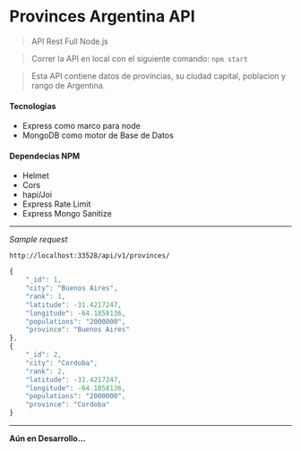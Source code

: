 # Provinces Argentina API

>API Rest Full Node.js

> Correr la API en local con el siguiente comando: `npm start`

> Esta API contiene datos de provincias, su ciudad capital, poblacion y rango de Argentina.

#### Tecnologias

- Express como marco para node
- MongoDB como motor de Base de Datos

#### Dependecias NPM

- Helmet
- Cors
- hapi/Joi
- Express Rate Limit
- Express Mongo Sanitize

___
*Sample request*

```
http://localhost:33528/api/v1/provinces/
```

```js
{
    "_id": 1,
    "city": "Buenos Aires",
    "rank": 1,
    "latitude": -31.4217247,
    "longitude": -64.1858136,
    "populations": "2000000",
    "province": "Buenos Aires"
},
{
    "_id": 2,
    "city": "Cordoba",
    "rank": 2,
    "latitude": -31.4217247,
    "longitude": -64.1858136,
    "populations": "2000000",
    "province": "Cordoba"
}
```
---
**Aún en Desarrollo...**
